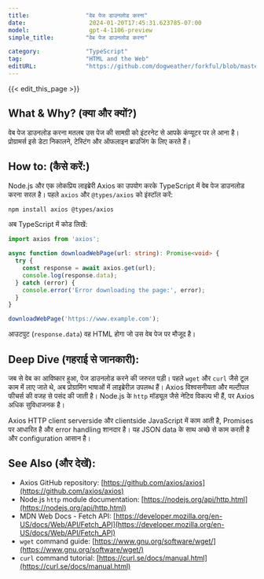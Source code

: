 ```yaml
---
title:                "वेब पेज डाउनलोड करना"
date:                  2024-01-20T17:45:31.623785-07:00
model:                 gpt-4-1106-preview
simple_title:         "वेब पेज डाउनलोड करना"

category:             "TypeScript"
tag:                  "HTML and the Web"
editURL:              "https://github.com/dogweather/forkful/blob/master/content/hi/typescript/downloading-a-web-page.md"
---
```


{{< edit_this_page >}}

## What & Why? (क्या और क्यों?)

वेब पेज डाउनलोड करना मतलब उस पेज की सामग्री को इंटरनेट से आपके कंप्यूटर पर ले आना है। प्रोग्रामर्स इसे डेटा निकालने, टेस्टिंग और ऑफलाइन ब्राउजिंग के लिए करते हैं।

## How to: (कैसे करें:)

Node.js और एक लोकप्रिय लाइब्रेरी Axios का उपयोग करके TypeScript में वेब पेज डाउनलोड करना सरल है। पहले `axios` और `@types/axios` को इंस्टॉल करें:

```sh
npm install axios @types/axios
```

अब TypeScript में कोड लिखें:

```TypeScript
import axios from 'axios';

async function downloadWebPage(url: string): Promise<void> {
  try {
    const response = await axios.get(url);
    console.log(response.data);
  } catch (error) {
    console.error('Error downloading the page:', error);
  }
}

downloadWebPage('https://www.example.com');
```

आउटपुट (`response.data`) वह HTML होगा जो उस वेब पेज पर मौजूद है।

## Deep Dive (गहराई से जानकारी):

जब से वेब का आविष्कार हुआ, पेज डाउनलोड करने की जरुरत पड़ी। पहले `wget` और `curl` जैसे टूल काम में लाए जाते थे, अब प्रोग्रामिंग भाषाओं में लाइब्रेरीज़ उपलब्ध हैं। Axios विश्वसनीयता और मल्टीपल फीचर्स की वजह से पसंद की जाती है। Node.js के `http` मॉड्यूल जैसे नेटिव विकल्प भी हैं, पर Axios अधिक सुविधाजनक है।

Axios HTTP client serverside और clientside JavaScript में काम आती है, Promises पर आधारित है और error handling शानदार है। यह JSON data के साथ अच्छे से काम करती है और configuration आसान है।

## See Also (और देखें):

- Axios GitHub repository: [https://github.com/axios/axios](https://github.com/axios/axios)
- Node.js `http` module documentation: [https://nodejs.org/api/http.html](https://nodejs.org/api/http.html)
- MDN Web Docs - Fetch API: [https://developer.mozilla.org/en-US/docs/Web/API/Fetch_API](https://developer.mozilla.org/en-US/docs/Web/API/Fetch_API)
- `wget` command guide: [https://www.gnu.org/software/wget/](https://www.gnu.org/software/wget/)
- `curl` command tutorial: [https://curl.se/docs/manual.html](https://curl.se/docs/manual.html)
